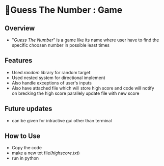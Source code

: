 # 🤔Guess The Number : Game

## Overview
- "*Guess The Number*" is a game like its name where user have to find the specific choosen number in possible least times

## Features 
- Used *random* library for random target
- Used nested system for directional implement
- Also handle exceptions of user's inputs
- Also have attached file which will store high score and code will notify on brecking the high score parallely update file with new score

## Future updates
- can be given for intractive gui other than terminal

## How to Use
- Copy the code
- make a new txt file(*highscore.txt*)
- run in python

  
